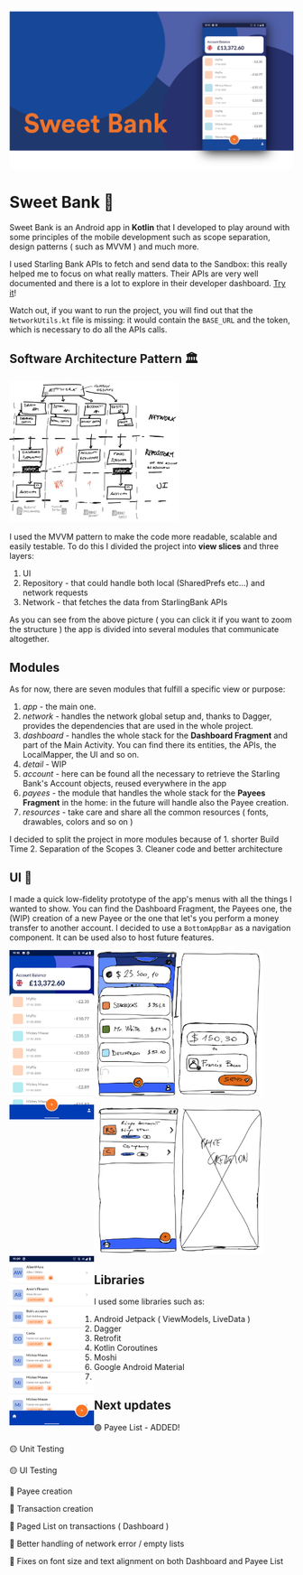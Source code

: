 
<img src="https://raw.githubusercontent.com/davidmarinangeli/Sweet-Bank/master/screenshots%20and%20cover%20images/cover_image.png" width="700"/>

# Sweet Bank 🍬
Sweet Bank is an Android app in **Kotlin** that I developed to play around with some principles of the mobile development such as scope separation, design patterns ( such as MVVM ) and much more.

I used Starling Bank APIs to fetch and send data to the Sandbox: this really helped me to focus on what really matters. Their APIs are very well documented and there is a lot to explore in their developer dashboard. [Try it](https://developer.starlingbank.com/docs)!

Watch out, if you want to run the project, you will find out that the `NetworkUtils.kt` file is missing: it would contain the `BASE_URL` and the token, which is necessary to do all the APIs calls. 

## Software Architecture Pattern 🏛
<img src="https://raw.githubusercontent.com/davidmarinangeli/Sweet-Bank/master/screenshots%20and%20cover%20images/AppStructure.png" width="300"/>

I used the MVVM pattern to make the code more readable, scalable and easily testable. To do this I divided the project into **view slices** and three layers:

1.  UI
2.  Repository - that could handle both local (SharedPrefs etc…) and network requests
3.  Network - that fetches the data from StarlingBank APIs

As you can see from the above picture ( you can click it if you want to zoom the structure ) the app is divided into several modules that communicate altogether.

## Modules
As for now, there are seven modules that fulfill a specific view or purpose:
1. *app* - the main one.
2. *network* - handles the network global setup and, thanks to Dagger, provides the dependencies that are used in the whole project.
3. *dashboard* - handles the whole stack for the **Dashboard Fragment** and part of the Main Activity. You can find there its entities, the APIs, the LocalMapper, the UI and so on.
4. *detail* - WIP
5. *account* - here can be found all the necessary to retrieve the Starling Bank's Account objects, reused everywhere in the app
6. *payees* - the module that handles the whole stack for the **Payees Fragment** in the home: in the future will handle also the Payee creation.
7. *resources* - take care and share all the common resources ( fonts, drawables, colors and so on )

I decided to split the project in more modules because of 1. shorter Build Time 2. Separation of the Scopes 3. Cleaner code and better architecture

## UI 🎨
I made a quick low-fidelity prototype of the app's menus with all the things I wanted to show. You can find the Dashboard Fragment, the Payees one, the (WIP) creation of a new Payee or the one that let's you perform a  money transfer to another account.
I decided to use a `BottomAppBar` as a navigation component. It can be used also to host future features.

<img style="float: center;" src="https://raw.githubusercontent.com/davidmarinangeli/Sweet-Bank/master/screenshots%20and%20cover%20images/Dashboard%2BsendMoneyCreation.png" width="300"/><img style="float: left;" src="https://raw.githubusercontent.com/davidmarinangeli/Sweet-Bank/master/screenshots%20and%20cover%20images/Screenshot_20200220-191016.png" height="300"/>

<img style="float: center;" src="https://raw.githubusercontent.com/davidmarinangeli/Sweet-Bank/master/screenshots%20and%20cover%20images/PayeeList%2BPayeeCreation.png" width="300"/><img style="float: left;" src="https://raw.githubusercontent.com/davidmarinangeli/Sweet-Bank/master/screenshots%20and%20cover%20images/Screenshot_20200220-191000.png" height="300"/>


## Libraries
I used some libraries such as:
 1. Android Jetpack ( ViewModels, LiveData )
 2. Dagger
 3. Retrofit
 4. Kotlin Coroutines
 5. Moshi
 6. Google Android Material
 7. 

## Next updates 

🟢 Payee List - ADDED!

🟡 Unit Testing

🟡 UI Testing

🔴 Payee creation

🔴 Transaction creation

🔴 Paged List on transactions ( Dashboard )

🔴 Better handling of network error / empty lists

🔴 Fixes on font size and text alignment on both Dashboard and Payee List

